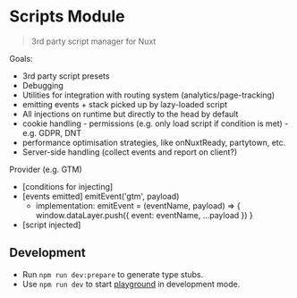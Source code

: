 # Scripts Module

> 3rd party script manager for Nuxt

Goals:
- 3rd party script presets
- Debugging
- Utilities for integration with routing system (analytics/page-tracking)
- emitting events + stack picked up by lazy-loaded script
- All injections on runtime but directly to the head by default
- cookie handling - permissions (e.g. only load script if condition is met) - e.g. GDPR, DNT
- performance optimisation strategies, like onNuxtReady, partytown, etc.
- Server-side handling (collect events and report on client?)

Provider (e.g. GTM)
- [conditions for injecting]
- [events emitted]
  emitEvent('gtm', payload)
   - implementation: emitEvent = (eventName, payload) => {
     window.dataLayer.push({
       event: eventName,
       ...payload
     })
   }
- [script injected]

## Development

- Run `npm run dev:prepare` to generate type stubs.
- Use `npm run dev` to start [playground](./playground) in development mode.
